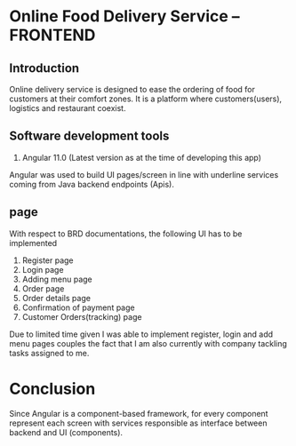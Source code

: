 # Online Food Delivery Service – FRONTEND

## Introduction
Online delivery service is designed to ease the ordering of food for customers at their comfort zones. It is a platform where customers(users), logistics and restaurant coexist.

## Software development tools
1.	Angular 11.0 (Latest version as at the time of developing this app)

Angular was used to build UI pages/screen in line with underline services coming from Java backend endpoints (Apis).

## page

With respect to BRD documentations, the following UI has to be implemented
1.	Register page
2.	Login page
3.	Adding menu page
4.	Order page
5.	Order details page
6.	Confirmation of payment page
7.	Customer Orders(tracking) page


Due to limited time given I was able to implement register, login and add menu pages couples the fact that I am also currently with company tackling tasks assigned to me.

# Conclusion
Since Angular is a component-based framework, for every component represent each screen with services responsible as interface between backend and UI (components).

